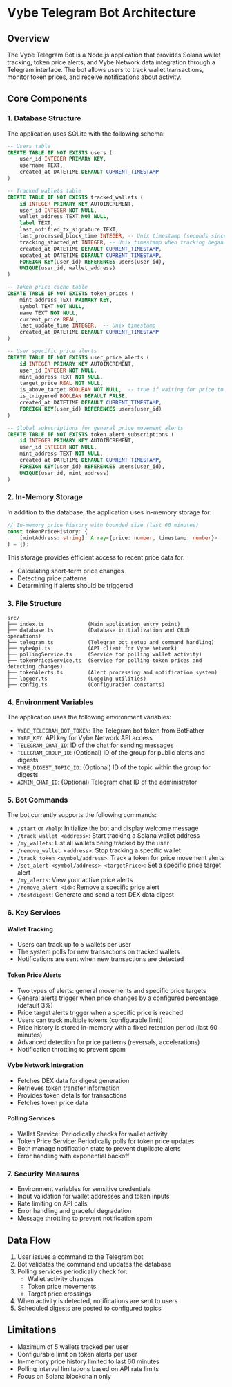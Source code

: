 # Vybe Telegram Bot Architecture

## Overview
The Vybe Telegram Bot is a Node.js application that provides Solana wallet tracking, token price alerts, and Vybe Network data integration through a Telegram interface. The bot allows users to track wallet transactions, monitor token prices, and receive notifications about activity.

## Core Components

### 1. Database Structure
The application uses SQLite with the following schema:

```sql
-- Users table
CREATE TABLE IF NOT EXISTS users (
    user_id INTEGER PRIMARY KEY,
    username TEXT,
    created_at DATETIME DEFAULT CURRENT_TIMESTAMP
)

-- Tracked wallets table
CREATE TABLE IF NOT EXISTS tracked_wallets (
    id INTEGER PRIMARY KEY AUTOINCREMENT,
    user_id INTEGER NOT NULL,
    wallet_address TEXT NOT NULL,
    label TEXT,
    last_notified_tx_signature TEXT,
    last_processed_block_time INTEGER, -- Unix timestamp (seconds since epoch)
    tracking_started_at INTEGER, -- Unix timestamp when tracking began
    created_at DATETIME DEFAULT CURRENT_TIMESTAMP,
    updated_at DATETIME DEFAULT CURRENT_TIMESTAMP,
    FOREIGN KEY(user_id) REFERENCES users(user_id),
    UNIQUE(user_id, wallet_address)
)

-- Token price cache table
CREATE TABLE IF NOT EXISTS token_prices (
    mint_address TEXT PRIMARY KEY,
    symbol TEXT NOT NULL,
    name TEXT NOT NULL,
    current_price REAL,
    last_update_time INTEGER,  -- Unix timestamp
    created_at DATETIME DEFAULT CURRENT_TIMESTAMP
)

-- User specific price alerts
CREATE TABLE IF NOT EXISTS user_price_alerts (
    id INTEGER PRIMARY KEY AUTOINCREMENT,
    user_id INTEGER NOT NULL,
    mint_address TEXT NOT NULL,
    target_price REAL NOT NULL,
    is_above_target BOOLEAN NOT NULL,  -- true if waiting for price to go above target
    is_triggered BOOLEAN DEFAULT FALSE,
    created_at DATETIME DEFAULT CURRENT_TIMESTAMP,
    FOREIGN KEY(user_id) REFERENCES users(user_id)
)

-- Global subscriptions for general price movement alerts
CREATE TABLE IF NOT EXISTS token_alert_subscriptions (
    id INTEGER PRIMARY KEY AUTOINCREMENT,
    user_id INTEGER NOT NULL,
    mint_address TEXT NOT NULL,
    created_at DATETIME DEFAULT CURRENT_TIMESTAMP,
    FOREIGN KEY(user_id) REFERENCES users(user_id),
    UNIQUE(user_id, mint_address)
)
```

### 2. In-Memory Storage
In addition to the database, the application uses in-memory storage for:

```typescript
// In-memory price history with bounded size (last 60 minutes)
const tokenPriceHistory: {
    [mintAddress: string]: Array<{price: number, timestamp: number}>
} = {};
```

This storage provides efficient access to recent price data for:
- Calculating short-term price changes
- Detecting price patterns
- Determining if alerts should be triggered

### 3. File Structure
```
src/
├── index.ts              (Main application entry point)
├── database.ts           (Database initialization and CRUD operations)
├── telegram.ts           (Telegram bot setup and command handling)
├── vybeApi.ts            (API client for Vybe Network)
├── pollingService.ts     (Service for polling wallet activity)
├── tokenPriceService.ts  (Service for polling token prices and detecting changes)
├── tokenAlerts.ts        (Alert processing and notification system)
├── logger.ts             (Logging utilities)
├── config.ts             (Configuration constants)
```

### 4. Environment Variables
The application uses the following environment variables:
- `VYBE_TELEGRAM_BOT_TOKEN`: The Telegram bot token from BotFather
- `VYBE_KEY`: API key for Vybe Network API access
- `TELEGRAM_CHAT_ID`: ID of the chat for sending messages
- `TELEGRAM_GROUP_ID`: (Optional) ID of the group for public alerts and digests
- `VYBE_DIGEST_TOPIC_ID`: (Optional) ID of the topic within the group for digests
- `ADMIN_CHAT_ID`: (Optional) Telegram chat ID of the administrator

### 5. Bot Commands
The bot currently supports the following commands:

- `/start` or `/help`: Initialize the bot and display welcome message
- `/track_wallet <address>`: Start tracking a Solana wallet address
- `/my_wallets`: List all wallets being tracked by the user
- `/remove_wallet <address>`: Stop tracking a specific wallet
- `/track_token <symbol/address>`: Track a token for price movement alerts
- `/set_alert <symbol/address> <targetPrice>`: Set a specific price target alert
- `/my_alerts`: View your active price alerts
- `/remove_alert <id>`: Remove a specific price alert
- `/testdigest`: Generate and send a test DEX data digest

### 6. Key Services

#### Wallet Tracking
- Users can track up to 5 wallets per user
- The system polls for new transactions on tracked wallets
- Notifications are sent when new transactions are detected

#### Token Price Alerts
- Two types of alerts: general movements and specific price targets
- General alerts trigger when price changes by a configured percentage (default 3%)
- Price target alerts trigger when a specific price is reached
- Users can track multiple tokens (configurable limit)
- Price history is stored in-memory with a fixed retention period (last 60 minutes)
- Advanced detection for price patterns (reversals, accelerations)
- Notification throttling to prevent spam

#### Vybe Network Integration
- Fetches DEX data for digest generation
- Retrieves token transfer information
- Provides token details for transactions
- Fetches token price data

#### Polling Services
- Wallet Service: Periodically checks for wallet activity
- Token Price Service: Periodically polls for token price updates
- Both manage notification state to prevent duplicate alerts
- Error handling with exponential backoff

### 7. Security Measures
- Environment variables for sensitive credentials
- Input validation for wallet addresses and token inputs
- Rate limiting on API calls
- Error handling and graceful degradation
- Message throttling to prevent notification spam

## Data Flow

1. User issues a command to the Telegram bot
2. Bot validates the command and updates the database
3. Polling services periodically check for:
   - Wallet activity changes
   - Token price movements
   - Target price crossings
4. When activity is detected, notifications are sent to users
5. Scheduled digests are posted to configured topics

## Limitations

- Maximum of 5 wallets tracked per user
- Configurable limit on token alerts per user
- In-memory price history limited to last 60 minutes
- Polling interval limitations based on API rate limits
- Focus on Solana blockchain only

